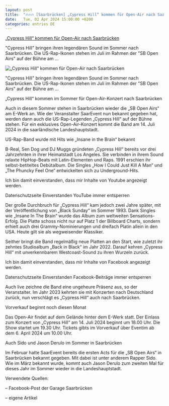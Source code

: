 ```yaml
---
layout: post
title:  "🔥🔥🔥 [Saarbrücken] „Cypress Hill“ kommen für Open-Air nach Saarbrücken"
date:   Tue, 02 Apr 2024 15:00:00 +0200
categories: entries DE
---
```

[„Cypress Hill“ kommen für Open-Air nach Saarbrücken](https://www.sol.de/saarland/cypress-hill-kommen-fuer-open-air-nach-saarbruecken,488188.html)

&quot;Cypress Hill&quot; bringen ihren legendären Sound im Sommer nach Saarbrücken. Die US-Rap-Ikonen stehen im Juli im Rahmen der &quot;SB Open Airs&quot; auf der Bühne am&nbsp;...

![„Cypress Hill“ kommen für Open-Air nach Saarbrücken](https://www.sol.de/wp-content/uploads/2024/04/50308753-scaled.jpg)

&quot;Cypress Hill&quot; bringen ihren legendären Sound im Sommer nach Saarbrücken. Die US-Rap-Ikonen stehen im Juli im Rahmen der &quot;SB Open Airs&quot; auf der Bühne am&nbsp;...

„Cypress Hill“ kommen im Sommer für Open-Air-Konzert nach Saarbrücken

Auch in diesem Sommer stehen in Saarbrücken wieder die „SB Open Airs“ am E-Werk an. Wie der Veranstalter SaarEvent nun bekannt gegeben hat, werden dann auch die US-Rap-Legenden „Cypress Hill“ auf der Bühne stehen. Für ein exklusives Open-Air-Konzert kommt die Band am 14. Juli 2024 in die saarländische Landeshauptstadt.

US-Rap-Band wurde mit Hits wie „Insane in the Brain“ bekannt

B-Real, Sen Dog und DJ Muggs gründeten „Cypress Hill“ bereits vor drei Jahrzehnten in ihrer Heimatstadt Los Angeles. Sie verbinden in ihrem Sound relaxte HipHop-Beats mit Latin-Elementen und Raps. 1991 erschien ihr selbst-betiteltes Debütalbum. Die Singles „How I Could Just Kill A Man“ und „The Phuncky Feel One“ entwickelten sich zu Underground-Hits.

Ich bin damit einverstanden, dass mir Inhalte von Youtube angezeigt werden.

Datenschutzseite Einverstanden YouTube immer entsperren

Der große Durchbruch für „Cypress Hill“ kam jedoch zwei Jahre später, mit der Veröffentlichung von „Black Sunday“ im Sommer 1993. Dank Singles wie „Insane In The Brain“ wurde das Album zum weltweiten Sensations-Erfolg. Die Platte schoss nicht nur auf Platz 1 der Billboard Charts, sondern erhielt auch drei Grammy-Nominierungen und dreifach Platin allein in den USA. Heute gilt sie als wegweisender Klassiker.

Seither bringt die Band regelmäßig neue Platten an den Start, wie zuletzt ihr zehntes Studioalbum „Back in Black“ im Jahr 2022. Darauf kehren „Cypress Hill“ mit unverkennbarem Westcoast-Sound zu ihren Wurzeln zurück.

Ich bin damit einverstanden, dass mir Inhalte von Facebook angezeigt werden.

Datenschutzseite Einverstanden Facebook-Beiträge immer entsperren

Auch live zeichne die Band eine ungeheure Präsenz aus, so der Veranstalter. Im Jahr 2023 kehrten sie mit Konzerten nach Deutschland zurück, nun verschlägt es „Cypress Hill“ auch nach Saarbrücken.

Vorverkauf beginnt noch diesen Monat

Das Open-Air findet auf dem Gelände hinter dem E-Werk statt. Der Einlass zum Konzert von „Cypress Hill“ am 14. Juli 2024 beginnt um 18.00 Uhr. Die Show startet um 19.30 Uhr. Tickets gibts im Vorverkauf über Eventim ab dem 6. April 2024 um 10.00 Uhr.

Auch Sido und Jason Derulo im Sommer in Saarbrücken

Im Februar hatte SaarEvent bereits die ersten Acts für die „SB Open Airs“ in Saarbrücken bekannt gegeben. Mit dabei ist unter anderem Rapper Sido. Wie im März bekannt wurde, kommt auch Jason Derulo zum zweiten Mal für dieses Jahr im Sommer wieder in die Landeshauptstadt.

Verwendete Quellen:

– Facebook-Post der Garage Saarbrücken

– eigene Artikel

